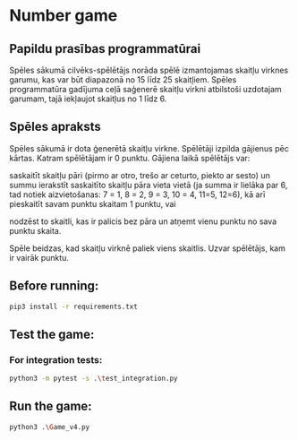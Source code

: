 # Number game

## Papildu prasības programmatūrai 

Spēles sākumā cilvēks-spēlētājs norāda spēlē izmantojamas skaitļu virknes garumu, kas var būt diapazonā no 15 līdz 25 skaitļiem. Spēles programmatūra gadījuma ceļā saģenerē skaitļu virkni atbilstoši uzdotajam garumam, tajā iekļaujot skaitļus no 1 līdz 6. 


## Spēles apraksts 

Spēles sākumā ir dota ģenerētā skaitļu virkne. Spēlētāji izpilda gājienus pēc kārtas. Katram spēlētājam ir 0 punktu. Gājiena laikā spēlētājs var:  

saskaitīt skaitļu pāri (pirmo ar otro, trešo ar ceturto, piekto ar sesto) un summu ierakstīt saskaitīto skaitļu pāra vieta vietā (ja summa ir lielāka par 6, tad notiek aizvietošanas: 7 = 1, 8 = 2, 9 = 3, 10 = 4, 11=5, 12=6), kā arī pieskaitīt savam punktu skaitam 1 punktu, vai  

nodzēst to skaitli, kas ir palicis bez pāra un atņemt vienu punktu no sava punktu skaita.  

Spēle beidzas, kad skaitļu virknē paliek viens skaitlis. Uzvar spēlētājs, kam ir vairāk punktu. 


## Before running:
```bash
pip3 install -r requirements.txt
```

## Test the game: 

### For integration tests:
```bash
python3 -m pytest -s .\test_integration.py
```


## Run the game:
```bash
python3 .\Game_v4.py
```